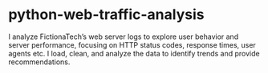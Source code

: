 # python-web-traffic-analysis
I analyze FictionaTech’s web server logs to explore user behavior and server performance, focusing on HTTP status codes, response times,  user agents etc. I load, clean, and analyze the data to identify trends and provide recommendations.
